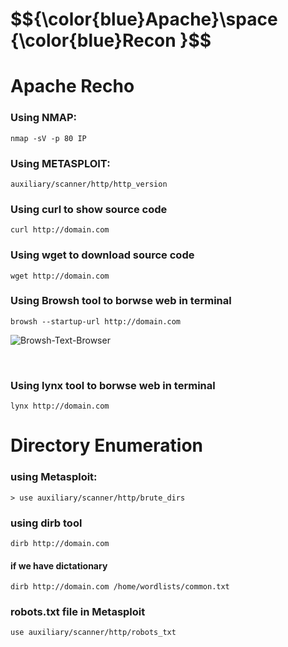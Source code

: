 <h1>$${\color{blue}Apache}\space {\color{blue}Recon }$$</h1>

# Apache Recho

### Using NMAP:

```
nmap -sV -p 80 IP
```

### Using METASPLOIT:

```
auxiliary/scanner/http/http_version
```

### Using curl to show source code

```
curl http://domain.com
```

### Using wget to download source code

```
wget http://domain.com
```

### Using Browsh tool to borwse web in terminal

```
browsh --startup-url http://domain.com
```

![Browsh-Text-Browser](https://github.com/4bo4yman/Web-Application-Penetration-Testing/assets/156849852/e9cc1555-7d38-4cc1-9ea0-9161935e7a47)


<br>

### Using lynx tool to borwse web in terminal

```
lynx http://domain.com
```

# Directory Enumeration

### using Metasploit:

```
> use auxiliary/scanner/http/brute_dirs
```


### using dirb tool

```
dirb http://domain.com
```

#### if we have dictationary 

```
dirb http://domain.com /home/wordlists/common.txt
```

### robots.txt file in Metasploit

```
use auxiliary/scanner/http/robots_txt
```






